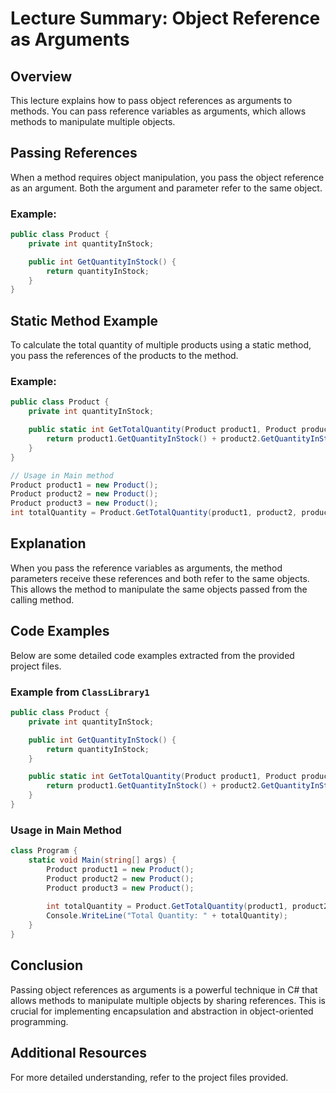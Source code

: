 
# Lecture Summary: Object Reference as Arguments

## Overview
This lecture explains how to pass object references as arguments to methods. You can pass reference variables as arguments, which allows methods to manipulate multiple objects.

## Passing References
When a method requires object manipulation, you pass the object reference as an argument. Both the argument and parameter refer to the same object.

### Example:
```csharp
public class Product {
    private int quantityInStock;

    public int GetQuantityInStock() {
        return quantityInStock;
    }
}
```

## Static Method Example
To calculate the total quantity of multiple products using a static method, you pass the references of the products to the method.

### Example:
```csharp
public class Product {
    private int quantityInStock;

    public static int GetTotalQuantity(Product product1, Product product2, Product product3) {
        return product1.GetQuantityInStock() + product2.GetQuantityInStock() + product3.GetQuantityInStock();
    }
}

// Usage in Main method
Product product1 = new Product();
Product product2 = new Product();
Product product3 = new Product();
int totalQuantity = Product.GetTotalQuantity(product1, product2, product3);
```

## Explanation
When you pass the reference variables as arguments, the method parameters receive these references and both refer to the same objects. This allows the method to manipulate the same objects passed from the calling method.

## Code Examples
Below are some detailed code examples extracted from the provided project files.

### Example from `ClassLibrary1`
```csharp
public class Product {
    private int quantityInStock;

    public int GetQuantityInStock() {
        return quantityInStock;
    }

    public static int GetTotalQuantity(Product product1, Product product2, Product product3) {
        return product1.GetQuantityInStock() + product2.GetQuantityInStock() + product3.GetQuantityInStock();
    }
}
```

### Usage in Main Method
```csharp
class Program {
    static void Main(string[] args) {
        Product product1 = new Product();
        Product product2 = new Product();
        Product product3 = new Product();
        
        int totalQuantity = Product.GetTotalQuantity(product1, product2, product3);
        Console.WriteLine("Total Quantity: " + totalQuantity);
    }
}
```

## Conclusion
Passing object references as arguments is a powerful technique in C# that allows methods to manipulate multiple objects by sharing references. This is crucial for implementing encapsulation and abstraction in object-oriented programming.

## Additional Resources
For more detailed understanding, refer to the project files provided.
